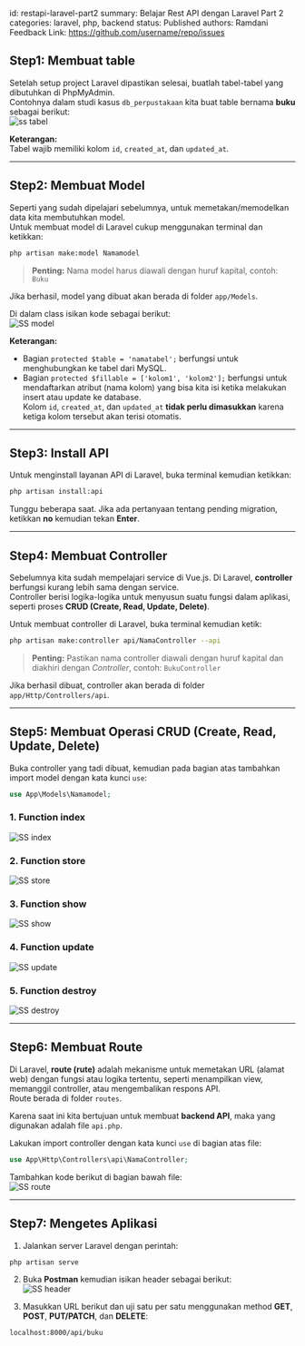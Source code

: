 id: restapi-laravel-part2
summary: Belajar Rest API dengan Laravel Part 2
categories: laravel, php, backend
status: Published
authors: Ramdani
Feedback Link: https://github.com/username/repo/issues

## Step1: Membuat table

Setelah setup project Laravel dipastikan selesai, buatlah tabel-tabel yang dibutuhkan di PhpMyAdmin.  
Contohnya dalam studi kasus `db_perpustakaan` kita buat table bernama **buku** sebagai berikut:  
![ss tabel](restapi-laravel-part2/img/tabel.png)<br>

**Keterangan:**  
Tabel wajib memiliki kolom `id`, `created_at`, dan `updated_at`.

---

## Step2: Membuat Model

Seperti yang sudah dipelajari sebelumnya, untuk memetakan/memodelkan data kita membutuhkan model.  
Untuk membuat model di Laravel cukup menggunakan terminal dan ketikkan:

```bash
php artisan make:model Namamodel
```

> **Penting:** Nama model harus diawali dengan huruf kapital, contoh: `Buku`

Jika berhasil, model yang dibuat akan berada di folder `app/Models`.

Di dalam class isikan kode sebagai berikut:  
![SS model](restapi-laravel-part2/img/modelbuku.png)<br>

**Keterangan:**

- Bagian `protected $table = 'namatabel';` berfungsi untuk menghubungkan ke tabel dari MySQL.
- Bagian `protected $fillable = ['kolom1', 'kolom2'];` berfungsi untuk mendaftarkan atribut (nama kolom) yang bisa kita isi ketika melakukan insert atau update ke database.  
  Kolom `id`, `created_at`, dan `updated_at` **tidak perlu dimasukkan** karena ketiga kolom tersebut akan terisi otomatis.

---

## Step3: Install API

Untuk menginstall layanan API di Laravel, buka terminal kemudian ketikkan:

```bash
php artisan install:api
```

Tunggu beberapa saat. Jika ada pertanyaan tentang pending migration, ketikkan **no** kemudian tekan **Enter**.

---

## Step4: Membuat Controller

Sebelumnya kita sudah mempelajari service di Vue.js. Di Laravel, **controller** berfungsi kurang lebih sama dengan service.  
Controller berisi logika-logika untuk menyusun suatu fungsi dalam aplikasi, seperti proses **CRUD (Create, Read, Update, Delete)**.

Untuk membuat controller di Laravel, buka terminal kemudian ketik:

```bash
php artisan make:controller api/NamaController --api
```

> **Penting:** Pastikan nama controller diawali dengan huruf kapital dan diakhiri dengan _Controller_, contoh: `BukuController`

Jika berhasil dibuat, controller akan berada di folder `app/Http/Controllers/api`.

---

## Step5: Membuat Operasi CRUD (Create, Read, Update, Delete)

Buka controller yang tadi dibuat, kemudian pada bagian atas tambahkan import model dengan kata kunci `use`:

```php
use App\Models\Namamodel;
```

### 1. Function index

![SS index](restapi-laravel-part2/img/index.png)

### 2. Function store

![SS store](restapi-laravel-part2/img/store.png)

### 3. Function show

![SS show](restapi-laravel-part2/img/show.png)

### 4. Function update

![SS update](restapi-laravel-part2/img/update.png)

### 5. Function destroy

![SS destroy](restapi-laravel-part2/img/destroy.png)

---

## Step6: Membuat Route

Di Laravel, **route (rute)** adalah mekanisme untuk memetakan URL (alamat web) dengan fungsi atau logika tertentu, seperti menampilkan view, memanggil controller, atau mengembalikan respons API.  
Route berada di folder `routes`.

Karena saat ini kita bertujuan untuk membuat **backend API**, maka yang digunakan adalah file `api.php`.

Lakukan import controller dengan kata kunci `use` di bagian atas file:

```php
use App\Http\Controllers\api\NamaController;
```

Tambahkan kode berikut di bagian bawah file:  
![SS route](restapi-laravel-part2/img/route.png)

---

## Step7: Mengetes Aplikasi

1. Jalankan server Laravel dengan perintah:

```bash
php artisan serve
```

2. Buka **Postman** kemudian isikan header sebagai berikut:  
   ![SS header](restapi-laravel-part2/img/header.png)

3. Masukkan URL berikut dan uji satu per satu menggunakan method **GET**, **POST**, **PUT/PATCH**, dan **DELETE**:

```
localhost:8000/api/buku
```
